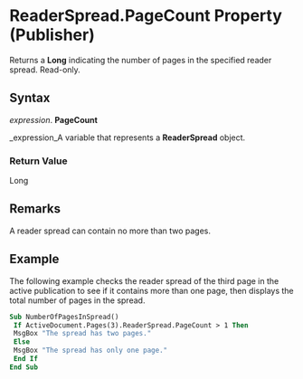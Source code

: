 
# ReaderSpread.PageCount Property (Publisher)

Returns a  **Long** indicating the number of pages in the specified reader spread. Read-only.


## Syntax

 _expression_. **PageCount**

 _expression_A variable that represents a  **ReaderSpread** object.


### Return Value

Long


## Remarks

A reader spread can contain no more than two pages.


## Example

The following example checks the reader spread of the third page in the active publication to see if it contains more than one page, then displays the total number of pages in the spread.


```vb
Sub NumberOfPagesInSpread() 
 If ActiveDocument.Pages(3).ReaderSpread.PageCount > 1 Then 
 MsgBox "The spread has two pages." 
 Else 
 MsgBox "The spread has only one page." 
 End If 
End Sub
```


